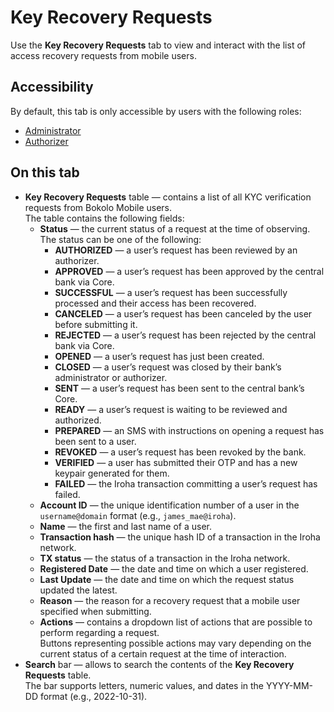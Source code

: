 # Key Recovery Requests

Use the **Key Recovery Requests** tab to view and interact with the list of access recovery requests from mobile users.

## Accessibility

By default, this tab is only accessible by users with the following roles:
- [Administrator](../roles.md#administrator)
- [Authorizer](../roles.md#authorizer)

## On this tab

- **Key Recovery Requests** table — contains a list of all KYC verification requests from Bokolo Mobile users.\
  The table contains the following fields:
  - **Status** — the current status of a request at the time of observing. The status can be one of the following:
    - **AUTHORIZED** — a user’s request has been reviewed by an authorizer.
    - **APPROVED** — a user’s request has been approved by the central bank via Core.
    - **SUCCESSFUL** — a user’s request has been successfully processed and their access has been recovered.
    - **CANCELED** — a user’s request has been canceled by the user before submitting it.
    - **REJECTED** — a user’s request has been rejected by the central bank via Core.
    - **OPENED** — a user’s request has just been created.
    - **CLOSED** — a user’s request was closed by their bank’s administrator or authorizer.
    - **SENT** — a user’s request has been sent to the central bank’s Core.
    - **READY** — a user’s request is waiting to be reviewed and authorized.
    - **PREPARED** — an SMS with instructions on opening a request has been sent to a user.
    - **REVOKED** — a user’s request has been revoked by the bank.
    - **VERIFIED** — a user has submitted their OTP and has a new keypair generated for them.
    - **FAILED** — the Iroha transaction committing a user’s request has failed.
  - **Account ID** — the unique identification number of a user in the `username@domain` format (e.g., `james_mae@iroha`).
  - **Name** — the first and last name of a user.
  - **Transaction hash** — the unique hash ID of a transaction in the Iroha network.
  - **TX status** — the status of a transaction in the Iroha network.
  - **Registered Date** — the date and time on which a user registered.
  - **Last Update** — the date and time on which the request status updated the latest.
  - **Reason** — the reason for a recovery request that a mobile user specified when submitting.
  - **Actions** — contains a dropdown list of actions that are possible to perform regarding a request.\
    Buttons representing possible actions may vary depending on the current status of a certain request at the time of interaction.
- **Search** bar — allows to search the contents of the **Key Recovery Requests** table.\
  The bar supports letters, numeric values, and dates in the YYYY-MM-DD format (e.g., 2022-10-31).
